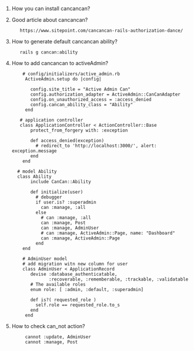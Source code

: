 1. How you can install cancancan?
      
      
      
2. Good article about cancancan?
          
          https://www.sitepoint.com/cancancan-rails-authorization-dance/
3. How to generate default cancancan ability?
          
          rails g cancan:ability
4. How to add cancancan to activeAdmin?
            
           # config/initializers/active_admin.rb
            ActiveAdmin.setup do |config|

              config.site_title = "Active Admin Can"
              config.authorization_adapter = ActiveAdmin::CanCanAdapter
              config.on_unauthorized_access = :access_denied
              config.cancan_ability_class = "Ability"
            end
            
          # application controller 
          class ApplicationController < ActionController::Base
              protect_from_forgery with: :exception

              def access_denied(exception)
                # redirect_to 'http://localhost:3000/', alert: exception.message
              end
           end
            
         # model Ability
         class Ability
              include CanCan::Ability

              def initialize(user)
                # debugger
                if user.is? :superadmin
                  can :manage, :all
                else 
                  # can :manage, :all
                  can :manage, Post
                  can :manage, AdminUser
                  # can :manage, ActiveAdmin::Page, name: "Dashboard"
                  can :manage, ActiveAdmin::Page
                end
           end
           
           # AdminUser model
           # add migration witn new column for user
           class AdminUser < ApplicationRecord
              devise :database_authenticatable, 
                     :recoverable, :rememberable, :trackable, :validatable
              # The available roles
              enum role: [ :admin, :default, :superadmin]

              def is?( requested_role )
                self.role == requested_role.to_s
              end
            end
5. How to check can_not action?
      
            cannot :update, AdminUser
            cannot :manage, Post
